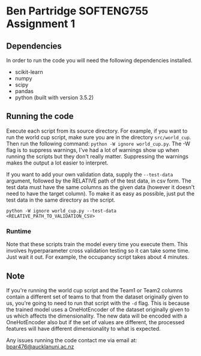 # Ben Partridge SOFTENG755 Assignment 1

## Dependencies

In order to run the code you will need the following dependencies installed.

- scikit-learn
- numpy
- scipy
- pandas
- python (built with version 3.5.2)

## Running the code

Execute each script from its source directory. For example, if you want to run the world cup script, make sure you are in the directory `src/world_cup`. Then run the following command: `python -W ignore world_cup.py`. The -W flag is to suppress warnings, I've had a lot of warnings show up when running the scripts but they don't really matter. Suppressing the warnings makes the output a lot easier to interpret.

If you want to add your own validation data, supply the `--test-data` argument, followed by the RELATIVE path of the test data, in csv form. The test data must have the same columns as the given data (however it doesn't need to have the target column). To make it as easy as possible, just put the test data in the same directory as the script.

`python -W ignore world_cup.py --test-data <RELATIVE_PATH_TO_VALIDATION_CSV>`

### Runtime

Note that these scripts train the model every time you execute them. This involves hyperparameter cross validation testing so it can take some time. Just wait it out. For example, the occupancy script takes about 4 minutes.

## Note

If you're running the world cup script and the Team1 or Team2 columns contain a different set of teams to that from the dataset originally given to us, you're going to need to run that script with the `-d` flag. This is because the trained model uses a OneHotEncoder of the dataset originally given to us which affects the dimensionality. The new data will be encoded with a OneHotEncoder also but if the set of values are different, the processed features will have different dimensionality to what is expected.

Any issues running the code contact me via email at: bpar476@aucklanuni.ac.nz

